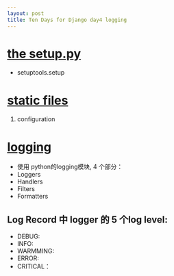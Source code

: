 ```yaml
---
layout: post
title: Ten Days for Django day4 logging
---
```


# [the setup.py](https://github.com/django/django/blob/master/setup.py)
- setuptools.setup

# [static files](https://docs.djangoproject.com/en/1.9/howto/static-files/)
1. configuration 

# [logging](https://docs.djangoproject.com/en/1.9/topics/logging/)
- 使用 python的logging模块, 4 个部分：
- Loggers
- Handlers
- Filters
- Formatters

## Log Record 中 logger 的 5 个log level:
- DEBUG: 
- INFO:
- WARMMING:
- ERROR:
- CRITICAL：
